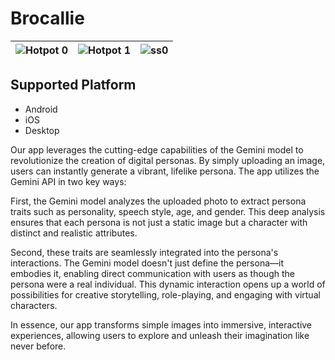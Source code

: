 # Brocallie
![Hotpot 0](https://github.com/user-attachments/assets/3c8c34a1-78f5-4df2-badb-0b520ab2d65d)|![Hotpot 1](https://github.com/user-attachments/assets/f29a94c5-e5ee-4057-a248-29087cc5971b)|![ss0](https://github.com/user-attachments/assets/75cc84ec-cd33-4760-b279-f9d3b29b61da)|
|------|---|---|
## Supported Platform
* Android
* iOS
* Desktop


Our app leverages the cutting-edge capabilities of the Gemini model to revolutionize the creation of digital personas. By simply uploading an image, users can instantly generate a vibrant, lifelike persona. The app utilizes the Gemini API in two key ways:

First, the Gemini model analyzes the uploaded photo to extract persona traits such as personality, speech style, age, and gender. This deep analysis ensures that each persona is not just a static image but a character with distinct and realistic attributes.

Second, these traits are seamlessly integrated into the persona's interactions. The Gemini model doesn't just define the persona—it embodies it, enabling direct communication with users as though the persona were a real individual. This dynamic interaction opens up a world of possibilities for creative storytelling, role-playing, and engaging with virtual characters.

In essence, our app transforms simple images into immersive, interactive experiences, allowing users to explore and unleash their imagination like never before.
